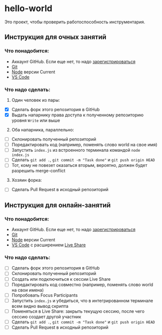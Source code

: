 # hello-world

Это проект, чтобы проверить работоспособность инструментария.

## Инструкция для очных занятий
### Что понадобится:
* Аккаунт GitHub. Если еще нет, то надо [зарегистрироваться](https://github.com/join)
* [Git](https://git-scm.com/)
* [Node](https://nodejs.org/en/) версии Current
* [VS Code](https://code.visualstudio.com/)

### Что надо сделать:
1. Один человек из пары:
- [x] Сделать форк этого репозитория в GitHub
- [x] Выдать напарнику права доступа к полученному репозиторию уровня `Write` или выше
2. Оба напарника, параллельно:
- [ ] Склонировать полученный репозиторий
- [ ] Поредактировать код (например, поменять слово world на свое имя)
- [ ] Запустить `index.js` из встроенного терминала командой `node index.js`
- [ ] Сделать `git add .`, `git commit -m "Task done"` и `git push origin HEAD`
- [ ] Тот, кому не повезет оказаться вторым, вероятно, должен будет разрешить merge-conflict
3. Хозяин форка:
- [ ] Сделать Pull Request в исходный репозиторий

## Инструкция для онлайн-занятий
### Что понадобится:
* Аккаунт GitHub. Если еще нет, то надо [зарегистрироваться](https://github.com/join)
* [Git](https://git-scm.com/)
* [Node](https://nodejs.org/en/) версии Current
* [VS Code](https://code.visualstudio.com/) с расширением [Live Share](https://marketplace.visualstudio.com/items?itemName=MS-vsliveshare.vsliveshare-pack)

### Что надо сделать:
- [ ] Сделать форк этого репозитория в GitHub
- [ ] Склонировать полученный репозиторий
- [ ] Создать или подключиться к сессии Live Share
- [ ] Поредактировать код совместно (например, поменять слово world на свои имена)
- [ ] Попробовать Focus Participants
- [ ] Запустить `index.js` и убедиться, что в интегрированном терминале всем видно вывод скрипта
- [ ] Поменяться в Live Share: закрыть текущую сессию, после чего сессию создает другой участник
- [ ] Сделать `git add .`, `git commit -m "Task done"` и `git push origin HEAD`
- [ ] Сделать Pull Request в исходный репозиторий

